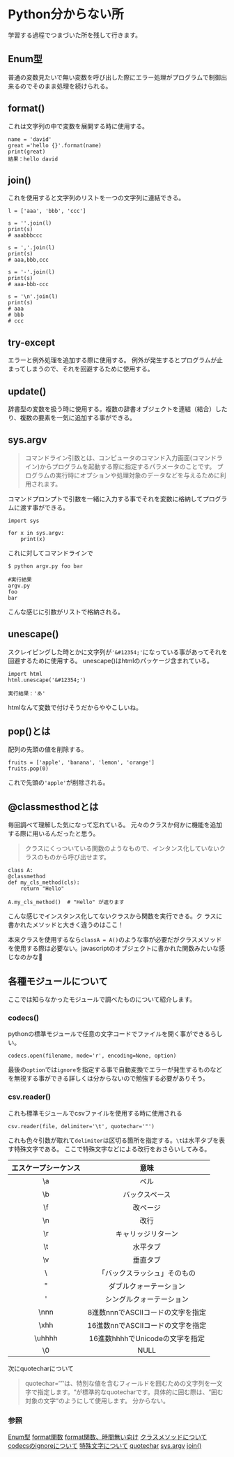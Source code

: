 # Python分からない所
学習する過程でつまづいた所を残して行きます。

## Enum型
普通の変数見たいで無い変数を呼び出した際にエラー処理がプログラムで制御出来るのでそのまま処理を続けられる。

## format()
これは文字列の中で変数を展開する時に使用する。

    name = 'david'
    great ='hello {}'.format(name)
    print(great)
    結果：hello david

## join()

これを使用すると文字列のリストを一つの文字列に連結できる。

    l = ['aaa', 'bbb', 'ccc']

    s = ''.join(l)
    print(s)
    # aaabbbccc

    s = ','.join(l)
    print(s)
    # aaa,bbb,ccc

    s = '-'.join(l)
    print(s)
    # aaa-bbb-ccc

    s = '\n'.join(l)
    print(s)
    # aaa
    # bbb
    # ccc


## try-except
エラーと例外処理を追加する際に使用する。
例外が発生するとプログラムが止まってしまうので、それを回避するために使用する。

## update()

辞書型の変数を扱う時に使用する。複数の辞書オブジェクトを連結（結合）したり、複数の要素を一気に追加する事ができる。

## sys.argv

>コマンドライン引数とは、コンピュータのコマンド入力画面(コマンドライン)からプログラムを起動する際に指定するパラメータのことです。
>プログラムの実行時にオプションや処理対象のデータなどを与えるために利用されます。

コマンドプロンプトで引数を一緒に入力する事でそれを変数に格納してプログラムに渡す事ができる。

    import sys

    for x in sys.argv:
        print(x)

これに対してコマンドラインで

    $ python argv.py foo bar

    #実行結果
    argv.py
    foo
    bar

こんな感じに引数がリストで格納される。


## unescape()
スクレイピングした時とかに文字列が`'&#12354;'`になっている事があってそれを回避するために使用する。
unescape()はhtmlのパッケージ含まれている。

    import html
    html.unescape('&#12354;')

    実行結果：'あ'

htmlなんて変数で付けそうだからややこしいね。


## pop()とは
配列の先頭の値を削除する。

    fruits = ['apple', 'banana', 'lemon', 'orange']
    fruits.pop(0)

これで先頭の`'apple'`が削除される。

## @classmesthodとは

毎回調べて理解した気になって忘れている。
元々のクラスか何かに機能を追加する際に用いるんだったと思う。

>クラスにくっついている関数のようなもので、インタンス化していないクラスのものから呼び出せます。 

    class A:
    @classmethod
    def my_cls_method(cls):
        return "Hello"
    
    A.my_cls_method()  # "Hello" が返ります

こんな感じでインスタンス化してないクラスから関数を実行できる。ク
ラスに書かれたメソッドと大きく違うのはここ！

本来クラスを使用するなら`classA = A()`のような事が必要だがクラスメソッドを使用する際は必要ない。javascriptのオブジェクトに書かれた関数みたいな感じなのかな🤔

## 各種モジュールについて
ここでは知らなかったモジュールで調べたものについて紹介します。

### codecs()

pythonの標準モジュールで任意の文字コードでファイルを開く事ができるらしい。

    codecs.open(filename, mode='r', encoding=None, option)

最後の`option`では`ignore`を指定する事で自動変換でエラーが発生するものなどを無視する事ができる詳しくは分からないので勉強する必要がありそう。

### csv.reader()

これも標準モジュールでcsvファイルを使用する時に使用される

    csv.reader(file, delimiter='\t', quotechar='"')

これも色々引数が取れて`delimiter`は区切る箇所を指定する。`\t`は水平タブを表す特殊文字である。
ここで特殊文字などによる改行をおさらいしてみる。

| エスケープシーケンス | 意味 |
| :---: | :---: |
| \a | ベル |
| \b | バックスペース |
| \f | 改ページ |
| \n | 改行 |
| \r | キャリッジリターン |
| \t | 水平タブ |
| \v | 垂直タブ |
| \\ | 「バックスラッシュ」そのもの |
| \" | ダブルクォーテーション |
| \' | シングルクォーテーション |
| \nnn | 8進数nnnでASCIIコードの文字を指定 |
| \xhh | 16進数nnでASCIIコードの文字を指定 |
| \uhhhh | 16進数hhhhでUnicodeの文字を指定 |
| \0 | NULL |


次にquotecharについて
>quotechar=‘”‘は、特別な値を含むフィールドを囲むための文字列を一文字で指定します。“が標準的なquotecharです。具体的に囲む際は、“囲む対象の文字“のようにして使用します。
分からない。

### 参照
[Enum型](https://techacademy.jp/magazine/33675)
[format関数](https://www.headboost.jp/python-strings-variables/)
[format関数、時間無い向け](https://note.nkmk.me/python-f-strings/)
[クラスメソッドについて](https://blog.pyq.jp/entry/Python_kaiketsu_190205)
[codecsのignoreについて](https://qiita.com/butada/items/33db39ced989c2ebf644)
[特殊文字について](https://techacademy.jp/magazine/18915)
[quotechar](https://techacademy.jp/magazine/15638)
[sys.argv](https://techacademy.jp/magazine/20629)
[join()](https://note.nkmk.me/python-string-concat/)